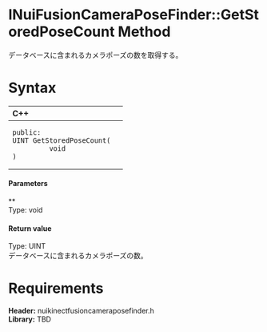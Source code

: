 INuiFusionCameraPoseFinder::GetStoredPoseCount Method  
=====================================================  

データベースに含まれるカメラポーズの数を取得する。 <span id="syntaxSection"></span>

Syntax  
======  

<table>
<colgroup>
<col width="100%" />
</colgroup>
<thead>
<tr class="header">
<th align="left">C++</th>
</tr>
</thead>
<tbody>
<tr class="odd">
<td align="left"><pre><code>public:  
UINT GetStoredPoseCount(  
         void  
)</code></pre></td>
</tr>
</tbody>
</table>

<span id="ID4EG"></span>
#### Parameters  

**    
Type: void  
  

<span id="ID4EP"></span>
#### Return value  

Type: UINT  
データベースに含まれるカメラポーズの数。  

<span id="requirements"></span>

Requirements  
============  

**Header:** nuikinectfusioncameraposefinder.h  
**Library:** TBD  



<!--Please do not edit the data in the comment block below.-->
<!--
TOCTitle : GetStoredPoseCount Method
RLTitle : INuiFusionCameraPoseFinder::GetStoredPoseCount Method
KeywordK : GetStoredPoseCount method
KeywordK : INuiFusionCameraPoseFinder::GetStoredPoseCount method
KeywordF : INuiFusionCameraPoseFinder::GetStoredPoseCount
KeywordF : GetStoredPoseCount
KeywordF : Microsoft.Kinect.nuikinectfusioncameraposefinder.INuiFusionCameraPoseFinder.GetStoredPoseCount(void)
KeywordA : M:Microsoft.Kinect.nuikinectfusioncameraposefinder.INuiFusionCameraPoseFinder.GetStoredPoseCount(void)
AssetID : M:Microsoft.Kinect.nuikinectfusioncameraposefinder.INuiFusionCameraPoseFinder.GetStoredPoseCount(void)
Locale : en-us
CommunityContent : 1
APIType : Managed
APILocation : 
APIName : Microsoft.Kinect.nuikinectfusioncameraposefinder.INuiFusionCameraPoseFinder::GetStoredPoseCount
TargetOS : Windows
TopicType : kbSyntax
DevLang : C++
DocSet : K4Wv2
ProjType : K4Wv2Proj
Technology : Kinect for Windows
Product : Kinect for Windows SDK v2
productversion : 20
-->
